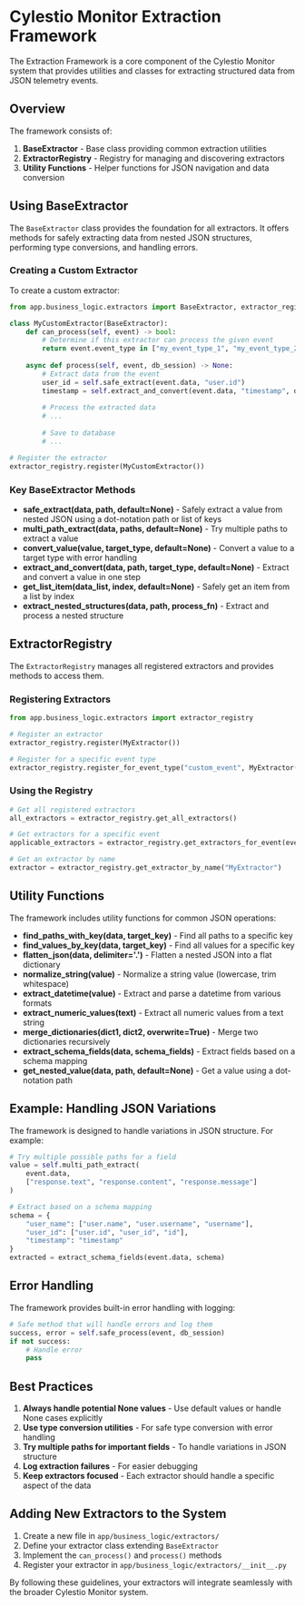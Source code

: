 # Cylestio Monitor Extraction Framework

The Extraction Framework is a core component of the Cylestio Monitor system that provides utilities and classes for extracting structured data from JSON telemetry events.

## Overview

The framework consists of:

1. **BaseExtractor** - Base class providing common extraction utilities
2. **ExtractorRegistry** - Registry for managing and discovering extractors
3. **Utility Functions** - Helper functions for JSON navigation and data conversion

## Using BaseExtractor

The `BaseExtractor` class provides the foundation for all extractors. It offers methods for safely extracting data from nested JSON structures, performing type conversions, and handling errors.

### Creating a Custom Extractor

To create a custom extractor:

```python
from app.business_logic.extractors import BaseExtractor, extractor_registry

class MyCustomExtractor(BaseExtractor):
    def can_process(self, event) -> bool:
        # Determine if this extractor can process the given event
        return event.event_type in ["my_event_type_1", "my_event_type_2"]
        
    async def process(self, event, db_session) -> None:
        # Extract data from the event
        user_id = self.safe_extract(event.data, "user.id")
        timestamp = self.extract_and_convert(event.data, "timestamp", datetime)
        
        # Process the extracted data
        # ...
        
        # Save to database
        # ...

# Register the extractor
extractor_registry.register(MyCustomExtractor())
```

### Key BaseExtractor Methods

- **safe_extract(data, path, default=None)** - Safely extract a value from nested JSON using a dot-notation path or list of keys
- **multi_path_extract(data, paths, default=None)** - Try multiple paths to extract a value
- **convert_value(value, target_type, default=None)** - Convert a value to a target type with error handling
- **extract_and_convert(data, path, target_type, default=None)** - Extract and convert a value in one step
- **get_list_item(data_list, index, default=None)** - Safely get an item from a list by index
- **extract_nested_structures(data, path, process_fn)** - Extract and process a nested structure

## ExtractorRegistry

The `ExtractorRegistry` manages all registered extractors and provides methods to access them.

### Registering Extractors

```python
from app.business_logic.extractors import extractor_registry

# Register an extractor
extractor_registry.register(MyExtractor())

# Register for a specific event type
extractor_registry.register_for_event_type("custom_event", MyExtractor())
```

### Using the Registry

```python
# Get all registered extractors
all_extractors = extractor_registry.get_all_extractors()

# Get extractors for a specific event
applicable_extractors = extractor_registry.get_extractors_for_event(event)

# Get an extractor by name
extractor = extractor_registry.get_extractor_by_name("MyExtractor")
```

## Utility Functions

The framework includes utility functions for common JSON operations:

- **find_paths_with_key(data, target_key)** - Find all paths to a specific key
- **find_values_by_key(data, target_key)** - Find all values for a specific key
- **flatten_json(data, delimiter='.')** - Flatten a nested JSON into a flat dictionary
- **normalize_string(value)** - Normalize a string value (lowercase, trim whitespace)
- **extract_datetime(value)** - Extract and parse a datetime from various formats
- **extract_numeric_values(text)** - Extract all numeric values from a text string
- **merge_dictionaries(dict1, dict2, overwrite=True)** - Merge two dictionaries recursively
- **extract_schema_fields(data, schema_fields)** - Extract fields based on a schema mapping
- **get_nested_value(data, path, default=None)** - Get a value using a dot-notation path

## Example: Handling JSON Variations

The framework is designed to handle variations in JSON structure. For example:

```python
# Try multiple possible paths for a field
value = self.multi_path_extract(
    event.data, 
    ["response.text", "response.content", "response.message"]
)

# Extract based on a schema mapping
schema = {
    "user_name": ["user.name", "user.username", "username"],
    "user_id": ["user.id", "user_id", "id"],
    "timestamp": "timestamp"
}
extracted = extract_schema_fields(event.data, schema)
```

## Error Handling

The framework provides built-in error handling with logging:

```python
# Safe method that will handle errors and log them
success, error = self.safe_process(event, db_session)
if not success:
    # Handle error
    pass
```

## Best Practices

1. **Always handle potential None values** - Use default values or handle None cases explicitly
2. **Use type conversion utilities** - For safe type conversion with error handling
3. **Try multiple paths for important fields** - To handle variations in JSON structure
4. **Log extraction failures** - For easier debugging
5. **Keep extractors focused** - Each extractor should handle a specific aspect of the data

## Adding New Extractors to the System

1. Create a new file in `app/business_logic/extractors/`
2. Define your extractor class extending `BaseExtractor`
3. Implement the `can_process()` and `process()` methods
4. Register your extractor in `app/business_logic/extractors/__init__.py`

By following these guidelines, your extractors will integrate seamlessly with the broader Cylestio Monitor system. 